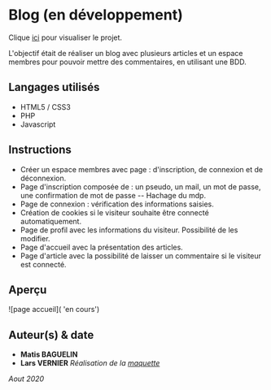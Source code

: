 # Blog (en développement)

Clique [ici](http://mbaguelin.eemi.tech/BDD/blog/) pour visualiser le projet.

L'objectif était de réaliser un blog avec plusieurs articles et un espace membres pour pouvoir mettre des commentaires, en utilisant une BDD.


## Langages utilisés 

* HTML5 / CSS3
* PHP
* Javascript 


## Instructions

* Créer un espace membres avec page : d'inscription, de connexion et de déconnexion.
* Page d'inscription composée de : un pseudo, un mail, un mot de passe, une confirmation de mot de passe -- Hachage du mdp.
* Page de connexion : vérification des informations saisies.
* Création de cookies si le visiteur souhaite être connecté automatiquement.
* Page de profil avec les informations du visiteur. Possibilité de les modifier.
* Page d'accueil avec la présentation des articles.
* Page d'article avec la possibilité de laisser un commentaire si le visiteur est connecté.


## Aperçu

![page accueil]( 'en cours')


## Auteur(s) & date

* **Matis BAGUELIN**
* **Lars VERNIER** *Réalisation de la [maquette](https://www.behance.net/gallery/101575593/The-Blog)* 

*Aout 2020*

